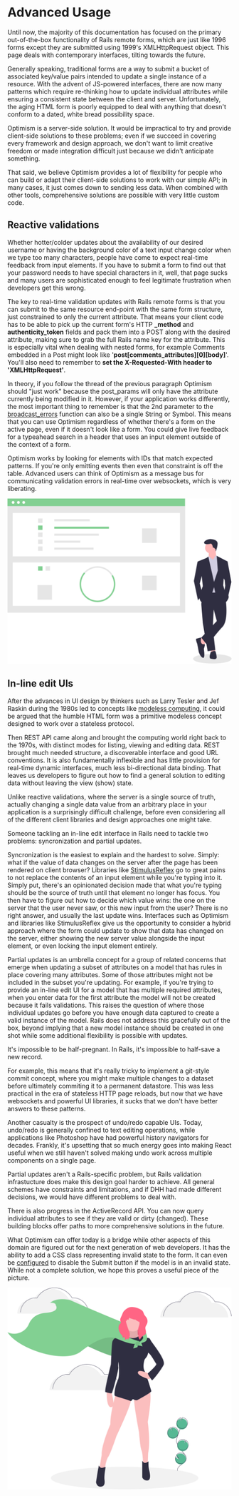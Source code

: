 # Advanced Usage

Until now, the majority of this documentation has focused on the primary out-of-the-box functionality of Rails remote forms, which are just like 1996 forms except they are submitted using 1999's XMLHttpRequest object. This page deals with contemporary interfaces, tilting towards the future.

Generally speaking, traditional forms are a way to submit a bucket of associated key/value pairs intended to update a single instance of a resource. With the advent of JS-powered interfaces, there are now many patterns which require re-thinking how to update individual attributes while ensuring a consistent state between the client and server. Unfortunately, the aging HTML form is poorly equipped to deal with anything that doesn't conform to a dated, white bread possibility space.

Optimism is a server-side solution. It would be impractical to try and provide client-side solutions to these problems; even if we succeed in covering every framework and design approach, we don't want to limit creative freedom or made integration difficult just because we didn't anticipate something.

That said, we believe Optimism provides a lot of flexibility for people who can build or adapt their client-side solutions to work with our simple API; in many cases, it just comes down to sending less data. When combined with other tools, comprehensive solutions are possible with very little custom code.

## Reactive validations

Whether hotter/colder updates about the availability of our desired username or having the background color of a text input change color when we type too many characters, people have come to expect real-time feedback from input elements. If you have to submit a form to find out that your password needs to have special characters in it, well, that page sucks and many users are sophisticated enough to feel legitimate frustration when developers get this wrong.

The key to real-time validation updates with Rails remote forms is that you can submit to the same resource end-point with the same form structure, just constrained to only the current attribute. That means your client code has to be able to pick up the current form's HTTP **\_method** and **authenticity\_token** fields and pack them into a POST along with the desired attribute, making sure to grab the full Rails name key for the attribute. This is especially vital when dealing with nested forms, for example Comments embedded in a Post might look like '**post\[comments\_attributes\]\[0\]\[body\]**'. You'll also need to remember to **set the X-Requested-With header to 'XMLHttpRequest'**.

In theory, if you follow the thread of the previous paragraph Optimism should "just work" because the post\_params will only have the attribute currently being modified in it. However, if your application works differently, the most important thing to remember is that the 2nd parameter to the [broadcast\_errors](https://optimism.leastbad.com/reference#broadcast_errors-model-attributes) function can also be a single String or Symbol. This means that you can use Optimism regardless of whether there's a form on the active page, even if it doesn't look like a form. You could give live feedback for a typeahead search in a header that uses an input element outside of the context of a form.

Optimism works by looking for elements with IDs that match expected patterns. If you're only emitting events then even that constraint is off the table. Advanced users can think of Optimism as a message bus for communicating validation errors in real-time over websockets, which is very liberating.

![](.gitbook/assets/success_factors.svg)

## In-line edit UIs

After the advances in UI design by thinkers such as Larry Tesler and Jef Raskin during the 1980s led to concepts like [modeless computing](https://en.wikipedia.org/wiki/Mode_%28user_interface%29), it could be argued that the humble HTML form was a primitive modeless concept designed to work over a stateless protocol.

Then REST API came along and brought the computing world right back to the 1970s, with distinct modes for listing, viewing and editing data. REST brought much needed structure, a discoverable interface and good URL conventions. It is also fundamentally inflexible and has little provision for real-time dynamic interfaces, much less bi-directional data binding. That leaves us developers to figure out how to find a general solution to editing data without leaving the view \(show\) state.

Unlike reactive validations, where the server is a single source of truth, actually changing a single data value from an arbitrary place in your application is a surprisingly difficult challenge, before even considering all of the different client libraries and design approaches one might take.

Someone tackling an in-line edit interface in Rails need to tackle two problems: syncronization and partial updates.

Syncronization is the easiest to explain and the hardest to solve. Simply: what if the value of data changes on the server after the page has been rendered on client browser? Libraries like [StimulusReflex](https://github.com/hopsoft/stimulus_reflex) go to great pains to not replace the contents of an input element while you're typing into it. Simply put, there's an opinionated decision made that what you're typing should be the source of truth until that element no longer has focus. You then have to figure out how to decide which value wins: the one on the server that the user never saw, or this new input from the user? There is no right answer, and usually the last update wins. Interfaces such as Optimism and libraries like StimulusReflex give us the opportunity to consider a hybrid approach where the form could update to show that data has changed on the server, either showing the new server value alongside the input element, or even locking the input element entirely.

Partial updates is an umbrella concept for a group of related concerns that emerge when updating a subset of attributes on a model that has rules in place covering many attributes. Some of those attributes might not be included in the subset you're updating. For example, if you're trying to provide an in-line edit UI for a model that has multiple required attributes, when you enter data for the first attribute the model will not be created because it fails validations. This raises the question of where those individual updates go before you have enough data captured to create a valid instance of the model. Rails does not address this gracefully out of the box, beyond implying that a new model instance should be created in one shot while some additional flexibility is possible with updates.

It's impossible to be half-pregnant. In Rails, it's impossible to half-save a new record.

For example, this means that it's really tricky to implement a git-style commit concept, where you might make multiple changes to a dataset before ultimately commiting it to a permanent datastore. This was less practical in the era of stateless HTTP page reloads, but now that we have websockets and powerful UI libraries, it sucks that we don't have better answers to these patterns.

Another casualty is the prospect of undo/redo capable UIs. Today, undo/redo is generally confined to text editing operations, while applications like Photoshop have had powerful history navigators for decades. Frankly, it's upsetting that so much energy goes into making React useful when we still haven't solved making undo work across multiple components on a single page.

Partial updates aren't a Rails-specific problem, but Rails validation infrastucture does make this design goal harder to achieve. All general schemes have constraints and limitations, and if DHH had made different decisions, we would have different problems to deal with.

There is also progress in the ActiveRecord API. You can now query individual attributes to see if they are valid or dirty \(changed\). These building blocks offer paths to more comprehensive solutions in the future.

What Optimism can offer today is a bridge while other aspects of this domain are figured out for the next generation of web developers. It has the ability to add a CSS class representing invalid state to the form. It can even be [configured](https://optimism.leastbad.com/reference#initializer) to disable the Submit button if the model is in an invalid state. While not a complete solution, we hope this proves a useful piece of the picture.

![](.gitbook/assets/super_woman.svg)

## 

